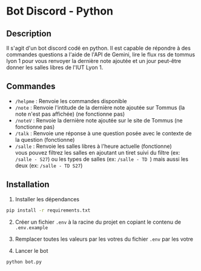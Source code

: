# Bot Discord - Python
## Description
Il s'agit d'un bot discord codé en python. Il est capable de répondre à des commandes questions a l'aide de l'API de Gemini, lire le flux rss de tommus lyon 1 pour vous renvoyer la dernière note ajoutée et un jour peut-être donner les salles libres de l'IUT Lyon 1.

## Commandes
- `/helpme` : Renvoie les commandes disponible
- `/note` : Renvoie l'intitude de la dernière note ajoutée sur Tommus (la note n'est pas affichée) (ne fonctionne pas)
- `/noteV` : Renvoie la dernière note ajoutée sur le site de Tommus (ne fonctionne pas)
- `/talk` : Renvoie une réponse à une question posée avec le contexte de la question (fonctionne)
- `/salle` : Renvoie les salles libres à l'heure actuelle (fonctionne) \
vous pouvez filtrez les salles en ajoutant un tiret suivi du filtre (ex: `/salle - S27`)
ou les types de salles (ex: `/salle - TD `) mais aussi les deux (ex: `/salle - TD S27`)

## Installation
1. Installer les dépendances
```bash
pip install -r requirements.txt
```
2. Créer un fichier `.env` à la racine du projet en copiant le contenu de `.env.example`

3. Remplacer toutes les valeurs par les votres du fichier `.env` par les votre

4. Lancer le bot
```bash
python bot.py
```
